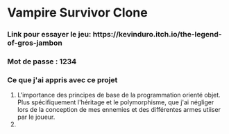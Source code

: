 # Vampire Survivor Clone
<h3>Link pour essayer le jeu: https://kevinduro.itch.io/the-legend-of-gros-jambon </h3>
<h3>Mot de passe : 1234 </h3>

<h3>Ce que j'ai appris avec ce projet</h3>
<ol>
  <li>L'importance des principes de base de la programmation orienté objet. Plus spécifiquement l'héritage et le polymorphisme, que j'ai négliger lors de la conception de mes ennemies et des différentes armes utiiser par le joueur. </li>
  <li></li>
</ol>
